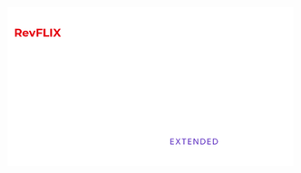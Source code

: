   <img src="https://raw.githubusercontent.com/ItsIsmailRobin/revflix/main/rev000.png" alt="RevFlix">
